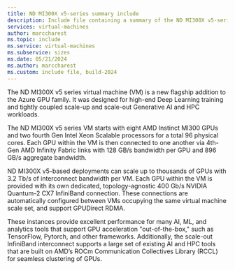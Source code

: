 ```yaml
---
title: ND MI300X v5-series summary include
description: Include file containing a summary of the ND MI300X v5-series size family.
services: virtual-machines
author: marccharest
ms.topic: include
ms.service: virtual-machines
ms.subservice: sizes
ms.date: 05/21/2024
ms.author: marccharest
ms.custom: include file, build-2024
---
```

The ND MI300X v5 series virtual machine (VM) is a new flagship addition to the Azure GPU family. It was designed for high-end Deep Learning training and tightly coupled scale-up and scale-out Generative AI and HPC workloads.

The ND MI300X v5 series VM starts with eight AMD Instinct MI300 GPUs and two fourth Gen Intel Xeon Scalable processors for a total 96 physical cores. Each GPU within the VM is then connected to one another via 4th-Gen AMD Infinity Fabric links with 128 GB/s bandwidth per GPU and 896 GB/s aggregate bandwidth.

ND MI300X v5-based deployments can scale up to thousands of GPUs with 3.2 Tb/s of interconnect bandwidth per VM. Each GPU within the VM is provided with its own dedicated, topology-agnostic 400 Gb/s NVIDIA Quantum-2 CX7 InfiniBand connection. These connections are automatically configured between VMs occupying the same virtual machine scale set, and support GPUDirect RDMA.

These instances provide excellent performance for many AI, ML, and analytics tools that support GPU acceleration "out-of-the-box," such as TensorFlow, Pytorch, and other frameworks. Additionally, the scale-out InfiniBand interconnect supports a large set of existing AI and HPC tools that are built on AMD’s ROCm Communication Collectives Library (RCCL) for seamless clustering of GPUs. 
